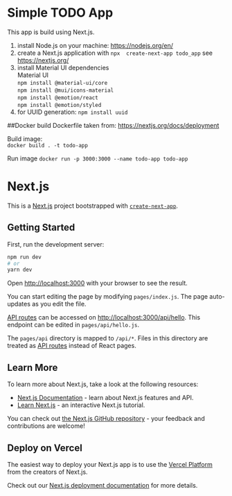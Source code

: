 # Simple TODO App

This app is build using Next.js.

1. install Node.js on your machine: https://nodejs.org/en/  
2. create a Next.js application with `npx  create-next-app todo_app` see https://nextjs.org/ 
3. install Material UI dependencies  
   Material UI  
   `npm install @material-ui/core`  
   `npm install @mui/icons-material`   
   `npm install @emotion/react`  
   `npm install @emotion/styled` 
4. for UUID generation: `npm install uuid`

##Docker build
Dockerfile taken from: https://nextjs.org/docs/deployment  

Build image:  
`docker build . -t todo-app`

Run image
`docker run -p 3000:3000 --name todo-app todo-app`






# Next.js
This is a [Next.js](https://nextjs.org/) project bootstrapped with [`create-next-app`](https://github.com/vercel/next.js/tree/canary/packages/create-next-app).

## Getting Started

First, run the development server:

```bash
npm run dev
# or
yarn dev
```

Open [http://localhost:3000](http://localhost:3000) with your browser to see the result.

You can start editing the page by modifying `pages/index.js`. The page auto-updates as you edit the file.

[API routes](https://nextjs.org/docs/api-routes/introduction) can be accessed on [http://localhost:3000/api/hello](http://localhost:3000/api/hello). This endpoint can be edited in `pages/api/hello.js`.

The `pages/api` directory is mapped to `/api/*`. Files in this directory are treated as [API routes](https://nextjs.org/docs/api-routes/introduction) instead of React pages.

## Learn More

To learn more about Next.js, take a look at the following resources:

- [Next.js Documentation](https://nextjs.org/docs) - learn about Next.js features and API.
- [Learn Next.js](https://nextjs.org/learn) - an interactive Next.js tutorial.

You can check out [the Next.js GitHub repository](https://github.com/vercel/next.js/) - your feedback and contributions are welcome!

## Deploy on Vercel

The easiest way to deploy your Next.js app is to use the [Vercel Platform](https://vercel.com/new?utm_medium=default-template&filter=next.js&utm_source=create-next-app&utm_campaign=create-next-app-readme) from the creators of Next.js.

Check out our [Next.js deployment documentation](https://nextjs.org/docs/deployment) for more details.
